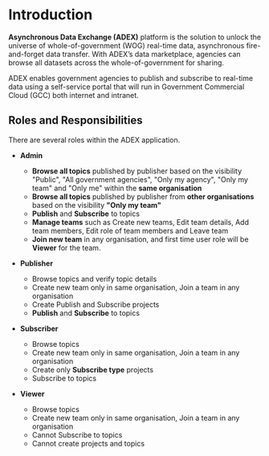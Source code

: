 
# Introduction #


**Asynchronous Data Exchange (ADEX)** platform is the solution to unlock the universe of whole-of-government (WOG) real-time data, asynchronous fire-and-forget data transfer. With ADEX’s data marketplace, agencies can browse all datasets across the whole-of-government for sharing.

ADEX enables government agencies to publish and subscribe to real-time data using a self-service portal that will run in  Government Commercial Cloud (GCC) both internet and intranet.

## Roles and Responsibilities

There are several roles within the ADEX application.

- **Admin**

  - **Browse all topics** published by publisher based on the visibility  "Public", "All government agencies", "Only my agency", "Only my team" and "Only me" within the **same organisation**
  - **Browse all topics** published by publisher from **other organisations** based on the visibility **"Only my team"**
  - **Publish** and **Subscribe** to topics
  - **Manage teams** such as Create new teams, Edit team details, Add team members, Edit role of team members and Leave team
  - **Join new team** in any organisation, and first time user role will be **Viewer** for the team.
  
- **Publisher**	

  - Browse topics and verify topic details
  - Create new team only in same organisation, Join a team in any organisation
  - Create Publish and Subscribe projects
  - **Publish** and **Subscribe** to topics
  
- **Subscriber**

  - Browse topics
  - Create new team only in same organisation, Join a team in any organisation
  - Create only **Subscribe type** projects
  - Subscribe to topics
  
- **Viewer**

  - Browse topics 
  - Create new team only in same organisation, Join a team in any organisation
  - Cannot Subscribe to topics
  - Cannot create projects and topics
